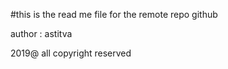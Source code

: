 #this is the read me file for the remote repo github

author : astitva 

2019@ all copyright reserved
